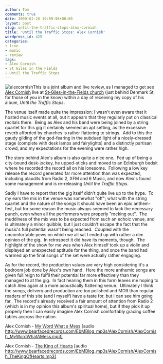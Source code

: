 ```yaml
---
author: Tom
comments: true
date: 2009-02-26 19:59:56+00:00
layout: post
slug: until-the-traffic-stops-alex-cornish
title: 'Until the Traffic Stops: Alex Cornish'
wordpress_id: 425
categories:
- live
- music
- review
tags: 
- Alex Cornish
- St Giles in the Fields
- Until the Traffic Stops
---
```


![alexcornish](http://eatenbymonsters.files.wordpress.com/2009/02/alexcornish.jpg?w=278)This is a joint album and live review, as I managed to get see [Alex Cornish](http://www.alexcornish.com/) live at [St-Giles-in-the-Fields church](http://www.stgilesonline.org/music/music.php) (just behind Denmark St, for those of you in the know) within a day of receiving my copy of his album, _Until the Traffic Stops_.

The venue itself made quite the impression; I wasn't even aware that it hosted music events at all, but it appears that they regularly put on classical recitals there.  Being as Alex and his band were being joined by a string quartet for this gig it certainly seemed an apt setting, as the excessive reverb afforded by churches is rather flattering to strings.  Add to this the gaudy gilding of the god-fearing in the subdued light of a nicely-dressed stage (complete with desk lamps and fairylights) and a distinctly partisan crowd, and my expectations for the evening were rather high.

The story behind Alex's album is also quite a nice one.  Fed up of being a city-bound desk-jockey, he upped-sticks and moved to an Edinburgh bedsit where he recorded the record all on his lonesome.  Following a low key release the record generated far more attention than was expected, including plaudits from Radio 2, XFM and 6 Music, and now Alex's found some management and is re-releasing _Until the Traffic Stops_.

Sadly I have to report that the gig itself didn't quite live up to the hype.  To my ears the mix in the venue was somewhat "off"; what with the string quartet and the nature of the songs it should have been an epic anthem-fest, but for some reason the music always seemed to lack the necessary punch, even when all the performers were properly "rocking out".  The muddiness of the mix was to be expected from such an echoic venue, and is ultimately a minor quibble, but I just couldn't escape the fact that the music's full potential wasn't being reached.  Coupled with the uncomfortable pews on which we all sat I ended up with rather a dim opinion of the gig.  In retrospect it did have its moments, though.  The highlight of the show for me was when Alex himself took up a violin and displayed an unexpected aptitude for the thing, and once the band had warmed up the final songs of the set were actually rather engaging.

As for the record, the production values are very high considering it's a bedroom job done by Alex's own hand.  Here the more anthemic songs are given full reign to fulfil their potential far more effectively than they managed to at the gig.  In fact hearing them in this form leaves me hoping to catch Alex again at a more acoustically flattering venue.  Ultimately I think the songs, delivery and production are too polished and MOR than regular readers of this site (and I myself) have a taste for, but I can see him going far.  The record's already received a fair amount of attention from Radio 2 (which is in my opinion this album's spiritual home), but if they pick it up properly then I can easily imagine Alex Cornish comfortably gracing coffee tables accross the nation.

Alex Cornish - [My Word What a Mess](http://www.bearfacedrecords.com/EbMBlog_mp3s/AlexCornish/AlexCornish_MyWordWhatAMess.mp3) [audio http://www.bearfacedrecords.com/EbMBlog_mp3s/AlexCornish/AlexCornish_MyWordWhatAMess.mp3]

Alex Cornish - [The King of Hearts](http://www.bearfacedrecords.com/EbMBlog_mp3s/AlexCornish/AlexCornish_TheKingOfHearts.mp3) [audio http://www.bearfacedrecords.com/EbMBlog_mp3s/AlexCornish/AlexCornish_TheKingOfHearts.mp3]
